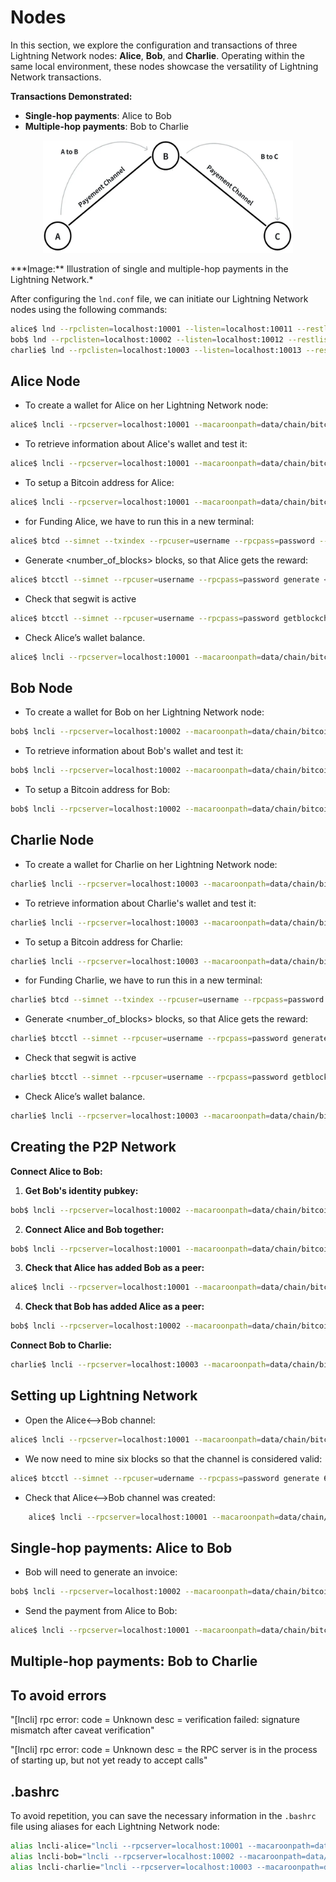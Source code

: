 # Nodes

In this section, we explore the configuration and transactions of three Lightning Network nodes: **Alice**, **Bob**, and **Charlie**. Operating within the same local environment, these nodes showcase the versatility of Lightning Network transactions.

**Transactions Demonstrated:**
- **Single-hop payments**: Alice to Bob
- **Multiple-hop payments**: Bob to Charlie

<p align="center">
  <img src="image.png" alt="Lightning Network Transaction" width="400" height="180"/>
</p>
***Image:** Illustration of single and multiple-hop payments in the Lightning Network.*


After configuring the `lnd.conf` file, we can initiate our Lightning Network nodes using the following commands:
```bash
alice$ lnd --rpclisten=localhost:10001 --listen=localhost:10011 --restlisten=localhost:8001
bob$ lnd --rpclisten=localhost:10002 --listen=localhost:10012 --restlisten=localhost:8002
charlie$ lnd --rpclisten=localhost:10003 --listen=localhost:10013 --restlisten=localhost:8003
```



## Alice Node
- To create a wallet for Alice on her Lightning Network node:
```bash
alice$ lncli --rpcserver=localhost:10001 --macaroonpath=data/chain/bitcoin/simnet/alice.macaroon create
```
- To retrieve information about Alice's wallet and test it:
```bash
alice$ lncli --rpcserver=localhost:10001 --macaroonpath=data/chain/bitcoin/simnet/alice.macaroon getinfo
```
- To setup a Bitcoin address for Alice:
```bash
alice$ lncli --rpcserver=localhost:10001 --macaroonpath=data/chain/bitcoin/simnet/alice.macaroon newaddress np2wkh
```
- for Funding Alice, we have to run this in a new terminal:
```bash
alice$ btcd --simnet --txindex --rpcuser=username --rpcpass=password --miningaddr=<ALICE_ADDRESS>
```
- Generate <number_of_blocks> blocks, so that Alice gets the reward:
```bash
alice$ btcctl --simnet --rpcuser=username --rpcpass=password generate <number_of_blocks>
```
- Check that segwit is active
```bash
alice$ btcctl --simnet --rpcuser=username --rpcpass=password getblockchaininfo | grep -A 1 segwit
```
- Check Alice’s wallet balance.
```bash
alice$ lncli --rpcserver=localhost:10001 --macaroonpath=data/chain/bitcoin/simnet/alice.macaroon walletbalance
```


## Bob Node  
- To create a wallet for Bob on her Lightning Network node:
```bash
bob$ lncli --rpcserver=localhost:10002 --macaroonpath=data/chain/bitcoin/simnet/bob.macaroon create
```
- To retrieve information about Bob's wallet and test it:
```bash
bob$ lncli --rpcserver=localhost:10002 --macaroonpath=data/chain/bitcoin/simnet/bob.macaroon getinfo
```
- To setup a Bitcoin address for Bob:
```bash
bob$ lncli --rpcserver=localhost:10002 --macaroonpath=data/chain/bitcoin/simnet/bob.macaroon newaddress np2wkh
```

## Charlie Node
- To create a wallet for Charlie on her Lightning Network node:
```bash
charlie$ lncli --rpcserver=localhost:10003 --macaroonpath=data/chain/bitcoin/simnet/charlie.macaroon create
```
- To retrieve information about Charlie's wallet and test it:
```bash
charlie$ lncli --rpcserver=localhost:10003 --macaroonpath=data/chain/bitcoin/simnet/charlie.macaroon getinfo
```
- To setup a Bitcoin address for Charlie:
```bash
charlie$ lncli --rpcserver=localhost:10003 --macaroonpath=data/chain/bitcoin/simnet/charlie.macaroon newaddress np2wkh
```
- for Funding Charlie, we have to run this in a new terminal:
```bash
charlie$ btcd --simnet --txindex --rpcuser=username --rpcpass=password --miningaddr=<CHARLIE_ADDRESS>
```
- Generate <number_of_blocks> blocks, so that Alice gets the reward:
```bash
charlie$ btcctl --simnet --rpcuser=username --rpcpass=password generate <number_of_blocks>
```
- Check that segwit is active
```bash
charlie$ btcctl --simnet --rpcuser=username --rpcpass=password getblockchaininfo | grep -A 1 segwit
```
- Check Alice’s wallet balance.
```bash
charlie$ lncli --rpcserver=localhost:10003 --macaroonpath=data/chain/bitcoin/simnet/charlie.macaroon walletbalance
```

## Creating the P2P Network
**Connect Alice to Bob:**
1. **Get Bob's identity pubkey:**
```bash
bob$ lncli --rpcserver=localhost:10002 --macaroonpath=data/chain/bitcoin/simnet/bob.macaroon getinfo
```
2. **Connect Alice and Bob together:**
```bash
bob$ lncli --rpcserver=localhost:10001 --macaroonpath=data/chain/bitcoin/simnet/alice.macaroon connect <BOB_PUBKEY>@localhost:10012
```
3. **Check that Alice has added Bob as a peer:**
```bash
alice$ lncli --rpcserver=localhost:10001 --macaroonpath=data/chain/bitcoin/simnet/alice.macaroon listpeers
```
4. **Check that Bob has added Alice as a peer:**
```bash
bob$ lncli --rpcserver=localhost:10002 --macaroonpath=data/chain/bitcoin/simnet/bob.macaroon listpeers
```

**Connect Bob to Charlie:**
```bash
charlie$ lncli --rpcserver=localhost:10003 --macaroonpath=data/chain/bitcoin/simnet/charlie.macaroon connect <BOB_PUBKEY>@localhost:10012
```

## Setting up Lightning Network
- Open the Alice<–>Bob channel:
```bash
alice$ lncli --rpcserver=localhost:10001 --macaroonpath=data/chain/bitcoin/simnet/alice.macaroon openchannel --node_key=<BOB_PUBKEY> --local_amt=1000000
```
- We now need to mine six blocks so that the channel is considered valid:
```bash
alice$ btcctl --simnet --rpcuser=udername --rpcpass=password generate 6
```
- Check that Alice<–>Bob channel was created:
```bash
    alice$ lncli --rpcserver=localhost:10001 --macaroonpath=data/chain/bitcoin/simnet/alice.macaroon listchannels
```

## Single-hop payments: Alice to Bob
- Bob will need to generate an invoice:
```bash
bob$ lncli --rpcserver=localhost:10002 --macaroonpath=data/chain/bitcoin/simnet/bob.macaroon addinvoice --amt=10000
```
- Send the payment from Alice to Bob:
```bash
alice$ lncli --rpcserver=localhost:10001 --macaroonpath=data/chain/bitcoin/simnet/alice.macaroon sendpayment --pay_req=<encoded_invoice>
```

## Multiple-hop payments: Bob to Charlie





## To avoid errors

"[lncli] rpc error: code = Unknown desc = verification failed: signature mismatch after caveat verification"

"[lncli] rpc error: code = Unknown desc = the RPC server is in the process of starting up, but not yet ready to accept calls"



## .bashrc
To avoid repetition, you can save the necessary information in the `.bashrc` file using aliases for each Lightning Network node:
```bash
alias lncli-alice="lncli --rpcserver=localhost:10001 --macaroonpath=data/chain/bitcoin/simnet/alice.macaroon"
alias lncli-bob="lncli --rpcserver=localhost:10002 --macaroonpath=data/chain/bitcoin/simnet/bob.macaroon"
alias lncli-charlie="lncli --rpcserver=localhost:10003 --macaroonpath=data/chain/bitcoin/simnet/charlie.macaroon"
```

